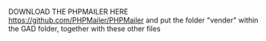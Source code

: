 DOWNLOAD THE PHPMAILER HERE https://github.com/PHPMailer/PHPMailer and put the folder "vender" within the GAD folder, together with these other files
